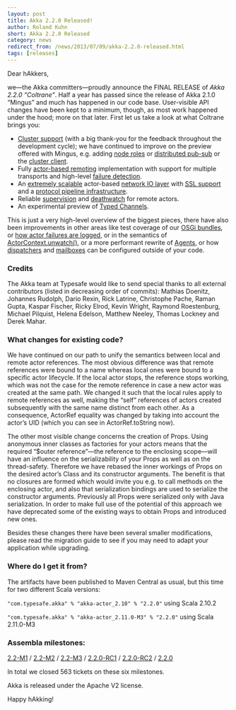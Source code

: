 ```yaml
---
layout: post
title: Akka 2.2.0 Released!
author: Roland Kuhn
short: Akka 2.2.0 Released
category: news
redirect_from: /news/2013/07/09/akka-2.2.0-released.html
tags: [releases]
---
```


Dear hAkkers,

we—the Akka committers—proudly announce the FINAL RELEASE of *Akka 2.2.0
“Coltrane”*. Half a year has passed since the release of Akka 2.1.0 “Mingus” and
much has happened in our code base. User-visible API changes have been kept to
a minimum, though, as most work happened under the hood; more on that later.
First let us take a look at what Coltrane brings you:

* [Cluster support](https://doc.akka.io/docs/akka/2.2.0/common/cluster.html)
  (with a big thank-you for the feedback throughout the development cycle); we
  have continued to improve on the preview offered with Mingus, e.g. adding
  [node roles](https://doc.akka.io/docs/akka/2.2.0/scala/cluster-usage.html#Node_Roles)
  or [distributed pub-sub](https://doc.akka.io/docs/akka/2.2.0/scala/cluster-usage.html#Distributed_Publish_Subscribe_Pattern)
  or the [cluster client](https://doc.akka.io/docs/akka/2.2.0/scala/cluster-usage.html#Cluster_Client).
* Fully [actor-based remoting](https://doc.akka.io/docs/akka/2.2.0/java/remoting.html) implementation with support for multiple
  transports and high-level [failure detection](https://doc.akka.io/docs/akka/2.2.0/scala/remoting.html#Failure_Detector).
* An [extremely scalable](http://spray.io/blog/2013-05-24-benchmarking-spray/) actor-based [network IO layer](https://doc.akka.io/docs/akka/2.2.0/java/io.html) 
  with [SSL support](https://doc.akka.io/docs/akka/2.2.0/java/io-tcp.html#Usage_Example__TcpPipelineHandler_and_SSL) and a
  [protocol pipeline infrastructure](https://doc.akka.io/docs/akka/2.2.0/scala/io-codec.html).
* Reliable [supervision](https://doc.akka.io/docs/akka/2.2.0/java/remoting.html#Creating_Actors_Remotely) and 
  [deathwatch](https://doc.akka.io/docs/akka/2.2.0/scala/remoting.html#Watching_Remote_Actors) for remote actors.
* An experimental preview of [Typed Channels](https://doc.akka.io/docs/akka/2.2.0/scala/typed-channels.html).

This is just a very high-level overview of the biggest pieces, there have also
been improvements in other areas like test coverage of our [OSGi bundles](https://github.com/akka/akka/tree/v2.2.0/akka-samples/akka-sample-osgi-dining-hakkers), or [how
actor failures are logged](https://doc.akka.io/japi/akka/2.2.0/akka/actor/SupervisorStrategy.html#logFailure(akka.actor.ActorContext,%20akka.actor.ActorRef,%20java.lang.Throwable,%20akka.actor.SupervisorStrategy.Directive)),
or in the semantics of [ActorContext.unwatch()](https://doc.akka.io/docs/akka/2.2.0/scala/actors.html#Lifecycle_Monitoring_aka_DeathWatch), or a
more performant rewrite of [Agents](https://doc.akka.io/docs/akka/2.2.0/scala/agents.html), or how [dispatchers](https://doc.akka.io/docs/akka/2.2.0/scala/dispatchers.html) and 
[mailboxes](https://doc.akka.io/docs/akka/2.2.0/scala/mailboxes.html) can be configured outside of your code.

### Credits

The Akka team at Typesafe would like to send special thanks to all external
contributors (listed in decreasing order of commits): Mathias Doenitz, Johannes
Rudolph, Dario Rexin, Rick Latrine, Christophe Pache, Raman Gupta, Kaspar
Fischer, Ricky Elrod, Kevin Wright, Raymond Roestenburg, Michael Pilquist,
Helena Edelson, Matthew Neeley, Thomas Lockney and Derek Mahar.

### What changes for existing code?

We have continued on our path to unify the semantics between local and remote
actor references. The most obvious difference was that remote references were
bound to a name whereas local ones were bound to a specific actor lifecycle. If
the local actor stops, the reference stops working, which was not the case for
the remote reference in case a new actor was created at the same path. We
changed it such that the local rules apply to remote references as well, making
the “self” references of actors created subsequently with the same name
distinct from each other. As a consequence, ActorRef equality was changed by
taking into account the actor’s UID (which you can see in ActorRef.toString
now).

The other most visible change concerns the creation of Props. Using anonymous
inner classes as factories for your actors means that the required “$outer
reference”—the reference to the enclosing scope—will have an influence on the
serializability of your Props as well as on the thread-safety. Therefore we
have rebased the inner workings of Props on the desired actor’s Class and
its constructor arguments. The benefit is that no closures are formed which
would invite you e.g. to call methods on the enclosing actor, and also that
serialization bindings are used to serialize the constructor arguments.
Previously all Props were serialized only with Java serialization. In order to
make full use of the potential of this approach we have deprecated some of the
existing ways to obtain Props and introduced new ones.

Besides these changes there have been several smaller modifications, please
read the migration guide to see if you may need to adapt your application while
upgrading.

### Where do I get it from?

The artifacts have been published to Maven Central as usual, but this time for two different Scala versions:

`"com.typesafe.akka" % "akka-actor_2.10" % "2.2.0"` using Scala 2.10.2

`"com.typesafe.akka" % "akka-actor_2.11.0-M3" % "2.2.0"` using Scala 2.11.0-M3


### Assembla milestones:

[2.2-M1](https://www.assembla.com/spaces/akka/milestones/2690943-2-2-m1) /
[2.2-M2](https://www.assembla.com/spaces/akka/milestones/2896213-2-2-m2) /
[2.2-M3](https://www.assembla.com/spaces/akka/milestones/2896943-2-2-m3) /
[2.2.0-RC1](https://www.assembla.com/spaces/akka/milestones/3089253-2-2-0-rc1) /
[2.2.0-RC2](https://www.assembla.com/spaces/akka/milestones/3602243-2-2-0-rc2) /
[2.2.0](https://www.assembla.com/spaces/akka/milestones/3984873-2-2-0)

In total we closed 563 tickets on these six milestones.


Akka is released under the Apache V2 license.


Happy hAkking!
